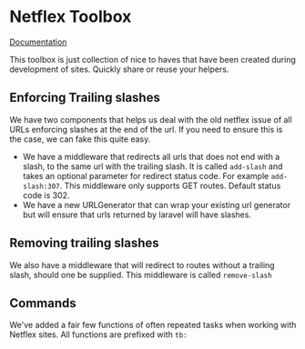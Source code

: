 # Netflex Toolbox

<a href="https://apility.github.io/netflex-toolbox">Documentation</a>

This toolbox is just collection of nice to haves that have been created during development of
sites. Quickly share or reuse your helpers.

## Enforcing Trailing slashes

We have two components that helps us deal with the old netflex issue of all URLs enforcing
slashes at the end of the url. If you need to ensure this is the case, we can fake this quite easy.

* We have a middleware that redirects all urls that does not end with a slash, to the same url with the trailing slash.
  It is called `add-slash` and takes an optional parameter for redirect status code. For example `add-slash:307`. This
  middleware only supports GET routes. Default status code is 302.
* We have a new URLGenerator that can wrap your existing url generator but will ensure that urls returned by laravel
  will have slashes.

## Removing trailing slashes

We also have a middleware that will redirect to routes without a trailing slash, should one be supplied. This middleware
is called `remove-slash`


## Commands
We've added a fair few functions of often repeated tasks when working with Netflex sites.
All functions are prefixed with `tb:`
